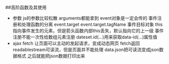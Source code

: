 ##高阶函数及其使用
* 参数 js的参数比较松散 arguments都能拿到
    event对象是一定会传的 事件注册和处理函数的分离
    event.target event.target.tagName 事件目标对象
    this指向事件发生的元素，但是箭头函数内部this丢失，默认指向它的上一级
    事件注册不能一次性给数组元素注册
    dateset.id(...)用来获取data-id(...)属性值
* ajax fetch 让页面可以主动的发起请求，变成动态网页
    fetch返回readablestream可读流，但是页面并不能处理<!-- fetch('/data.json') -->
    data.json把可读流变成json数据格式<!-- fetch('/data.json').then(data =>data.json()) -->
    之后就能把json数据打印出来